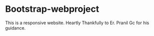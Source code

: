 # Bootstrap-webproject
This is a responsive website. Heartly Thankfully to Er. Pranil Gc for his guidance. 
